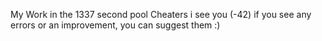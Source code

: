 My Work in the 1337 second pool
Cheaters i see you (-42)
if you see any errors or an improvement, you can suggest them :)
